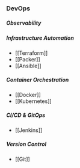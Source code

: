 ### DevOps

##### Observability

##### Infrastructure Automation
- [[Terraform]]
- [[Packer]]
- [[Ansible]]
##### Container Orchestration
- [[Docker]]
- [[Kubernetes]]
##### CI/CD & GitOps
- [[Jenkins]]
##### Version Control
- [[Git]]